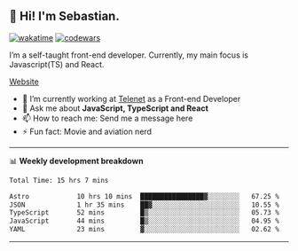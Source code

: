 ## 👋 Hi! I'm Sebastian.

[![wakatime](https://wakatime.com/badge/user/df0036c6-328a-4a39-be9b-e49417ed22a1.svg)](https://wakatime.com/@df0036c6-328a-4a39-be9b-e49417ed22a1)
[![codewars](https://www.codewars.com/users/sebavuye/badges/small)](https://www.codewars.com/users/sebavuye)

I’m a self-taught front-end developer. Currently, my main focus is Javascript(TS) and React.

[Website](https://sebastianvuye.be)

- 🔭 I’m currently working at [Telenet](https://telenet.be/) as a Front-end Developer
- 💬 Ask me about **JavaScript, TypeScript and React**
- 📫 How to reach me: Send me a message here
- ⚡ Fun fact: Movie and aviation nerd

-------

📊 **Weekly development breakdown**

<!--START_SECTION:waka-->

```txt
Total Time: 15 hrs 7 mins

Astro            10 hrs 10 mins  ████████████████▓░░░░░░░░   67.25 %
JSON             1 hr 35 mins    ██▓░░░░░░░░░░░░░░░░░░░░░░   10.55 %
TypeScript       52 mins         █▒░░░░░░░░░░░░░░░░░░░░░░░   05.73 %
JavaScript       44 mins         █▒░░░░░░░░░░░░░░░░░░░░░░░   04.95 %
YAML             23 mins         ▓░░░░░░░░░░░░░░░░░░░░░░░░   02.62 %
```

<!--END_SECTION:waka-->
-------
